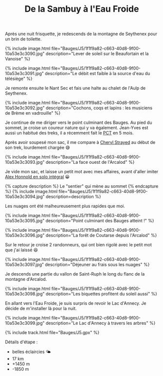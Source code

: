﻿---
title: "De la Sambuy à l'Eau Froide"
permalink: /Bauges/J5/
sidebar:
  nav: "bauges"
enable_tracks: true
---

Après une nuit frisquette, je redescends de la montagne de Seythenex pour un brin de toilette.

{% include image.html file="Bauges/J5/1f1f9a82-c663-40d8-9f00-10a53e3c3090.jpg" description="Lever de soleil sur le Beaufortain et la Vanoise" %}

{% include image.html file="Bauges/J5/1f1f9a82-c663-40d8-9f00-10a53e3c3091.jpg" description="Le débit est faible à la source d'eau du télésiège" %}

Je remonte ensuite le Nant Sec et fais une halte au chalet de l'Aulp de Seythenex.

{% include image.html file="Bauges/J5/1f1f9a82-c663-40d8-9f00-10a53e3c3092.jpg" description="Cochons, coqs et lapins : les musiciens de Brème en vadrouille" %}

Je continue de me diriger vers le point culminant des Bauges. Au pied du sommet, je croise un coureur nature qui y va également. Jean-Yves est aussi un habitué des treks, il a récemment fait le [PCT](https://fr.wikipedia.org/wiki/Pacific_Crest_Trail) en 5 mois.

Après avoir soupesé mon sac, il me compare à [Cheryl Strayed](https://youtu.be/wSAw-rISd9M) au début de son trek, lourdement chargée :sweat_smile:

{% include image.html file="Bauges/J5/1f1f9a82-c663-40d8-9f00-10a53e3c3093.jpg" description="La face ouest de l'Arcalod" %}

Je vide mon sac, et laisse un petit mot avec mes affaires, avant d'aller imiter [Alex Honnold en solo intégral](https://youtu.be/urRVZ4SW7WU) :grinning:

{% capture description %}
Le "sentier" qui mène au sommet
{% endcapture %}
{% include image.html file="Bauges/J5/1f1f9a82-c663-40d8-9f00-10a53e3c3094.jpg" description=description %}

Les nuages ont été malheureusement plus rapides que moi.

{% include image.html file="Bauges/J5/1f1f9a82-c663-40d8-9f00-10a53e3c3095.jpg" description="Point culminant des Bauges atteint !" %}

{% include image.html file="Bauges/J5/1f1f9a82-c663-40d8-9f00-10a53e3c3096.jpg" description="La forêt de Coutarse depuis l'Arcalod" %}

Sur le retour je croise 2 randonneurs, qui ont bien rigolé avec le petit mot que j'ai laissé :laughing:

{% include image.html file="Bauges/J5/1f1f9a82-c663-40d8-9f00-10a53e3c3097.jpg" description="Déjeuner au frais sous les nuages" %}

Je descends une partie du vallon de Saint-Ruph le long du flanc de la montagne d'Arcalod.

{% include image.html file="Bauges/J5/1f1f9a82-c663-40d8-9f00-10a53e3c3098.jpg" description="Les biquettes profitent du soleil aussi" %}

En allant vers l'Eau Froide, je suis surpris de revoir le Lac d'Annecy. Je décide de m'installer là pour la nuit.

{% include image.html file="Bauges/J5/1f1f9a82-c663-40d8-9f00-10a53e3c3099.jpg" description="Le Lac d'Annecy à travers les arbres" %}

{% include track.html file="Bauges/J5.gpx" %}

Détails d'étape :
* belles éclaircies :sun_behind_small_cloud:
* 17 km
* +1450 m
* -1850 m
